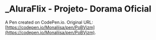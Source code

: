 # _AluraFlix - Projeto- Dorama Oficial

A Pen created on CodePen.io. Original URL: [https://codepen.io/Monaliisa/pen/PoBVjzm](https://codepen.io/Monaliisa/pen/PoBVjzm).

